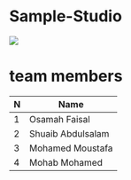
# Sample-Studio
<IMG SRC="gif/Animation.gif">
<br>

# team members 
  
| N             | Name          |
| ------------- | ------------- |
| 1             | Osamah Faisal |
| 2             |  Shuaib Abdulsalam |
| 3             |   Mohamed Moustafa|
| 4             |   Mohab Mohamed |



  








